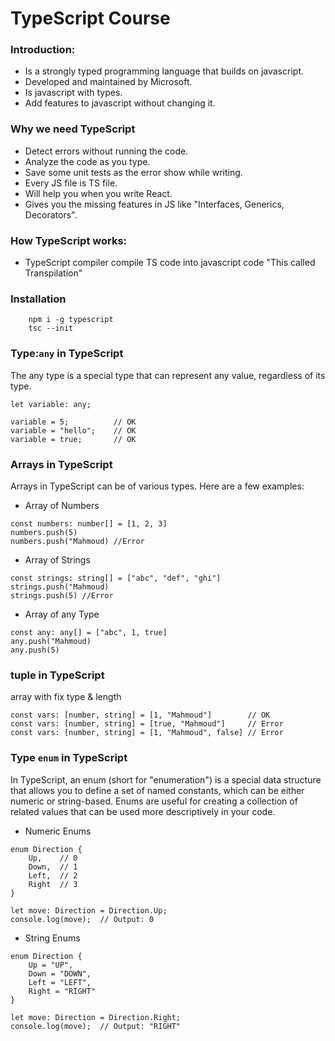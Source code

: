 # TypeScript Course
### Introduction:
* Is a strongly typed programming language that builds on javascript.
* Developed and maintained by Microsoft.
* Is javascript with types.
* Add features to javascript without changing it.

### Why we need TypeScript
* Detect errors without running the code.
* Analyze the code as you type.
* Save some unit tests as the error show while writing.
* Every JS file is TS file.
* Will help you when you write React.
* Gives you the missing features in JS like "Interfaces, Generics, Decorators".

### How TypeScript works:
* TypeScript compiler compile TS code into javascript code "This called Transpilation"

### Installation
```
    npm i -g typescript
    tsc --init
```

###  Type:`any` in TypeScript
The any type is a special type that can represent any value, regardless of its type.

```
let variable: any;

variable = 5;          // OK
variable = "hello";    // OK
variable = true;       // OK
```

### Arrays in TypeScript
Arrays in TypeScript can be of various types. Here are a few examples:
* Array of Numbers
```
const numbers: number[] = [1, 2, 3]
numbers.push(5)
numbers.push("Mahmoud) //Error
```

* Array of Strings
```
const strings: string[] = ["abc", "def", "ghi"]
strings.push("Mahmoud) 
strings.push(5) //Error
```

* Array of any Type
```
const any: any[] = ["abc", 1, true]
any.push("Mahmoud) 
any.push(5) 
```

### tuple in TypeScript
array with fix type & length
 ```
 const vars: [number, string] = [1, "Mahmoud"]        // OK
 const vars: [number, string] = [true, "Mahmoud"]     // Error
 const vars: [number, string] = [1, "Mahmoud", false] // Error
 ```

### Type `enum` in TypeScript
In TypeScript, an enum (short for "enumeration") is a special data structure that allows you to define a set of named constants, which can be either numeric or string-based. Enums are useful for creating a collection of related values that can be used more descriptively in your code.
* Numeric Enums
```
enum Direction {
    Up,    // 0
    Down,  // 1
    Left,  // 2
    Right  // 3
}

let move: Direction = Direction.Up;
console.log(move);  // Output: 0
```

* String Enums
```
enum Direction {
    Up = "UP",
    Down = "DOWN",
    Left = "LEFT",
    Right = "RIGHT"
}

let move: Direction = Direction.Right;
console.log(move);  // Output: "RIGHT"
```

